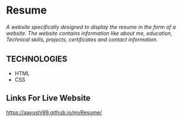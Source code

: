 # Resume
###### A website specifically designed to display the resume in the form of a website. The website contains information like about me, education, Technical skills, projects, certificates and contact information.

## TECHNOLOGIES
* HTML
* CSS

## Links For Live Website
 https://aayushi99.github.io/myResume/


